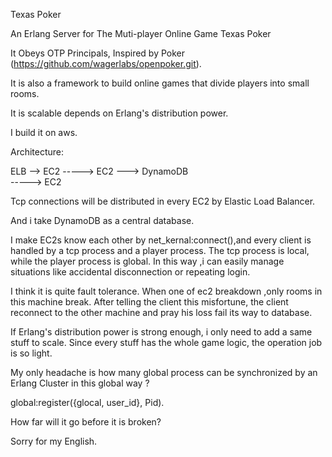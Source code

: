 Texas Poker

An Erlang Server for The Muti-player Online Game Texas Poker

It Obeys OTP Principals, Inspired by Poker (https://github.com/wagerlabs/openpoker.git).

It is also a framework to build online games that divide players into small rooms. 

It is scalable depends on Erlang's distribution power.

I build it on aws.

Architecture:
  
  ELB -->  EC2 
   ----->  EC2  ---> DynamoDB   
   ----->  EC2
        
Tcp connections will be distributed in every EC2 by Elastic Load Balancer. 

And i take DynamoDB as a central database.

I make EC2s know each other by net_kernal:connect(),and 
every client is handled by a tcp process and a player process. 
The tcp process is local, while the player process is global. 
In this way ,i can easily manage situations like accidental
disconnection or repeating login.

I think it is quite fault tolerance. When one of ec2 breakdown ,only rooms in this machine break.
After telling the client this misfortune, the client reconnect to the other machine  and pray his loss 
fail its way to database.

If Erlang's distribution power is strong enough, i only need to add a same stuff to scale. Since every stuff
has the whole game logic, the operation job is so light.

My only headache is how many global process can be synchronized by an Erlang Cluster in this global way ?

global:register({glocal, user_id}, Pid). 

How far will it go before it is broken? 

Sorry for my English.


